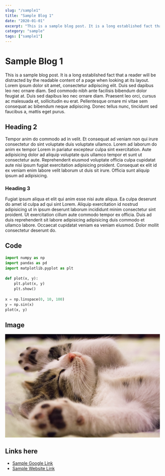 ```yaml
---
slug: "/sample1"
title: "Sample Blog 1"
date: "2020-01-01"
excerpt: "This is a sample blog post. It is a long established fact that a reader will be distracted by the readable content of a page when looking at its layout."
category: "sample"
tags: ["sample1"]
---
```


# Sample Blog 1
This is a sample blog post. It is a long established fact that a reader will be distracted by the readable content of a page when looking at its layout. Lorem ipsum dolor sit amet, consectetur adipiscing elit. Duis sed dapibus leo nec ornare diam. Sed commodo nibh ante facilisis bibendum dolor feugiat at. Duis sed dapibus leo nec ornare diam. Praesent leo orci, cursus ac malesuada et, sollicitudin eu erat. Pellentesque ornare mi vitae sem consequat ac bibendum neque adipiscing. Donec tellus nunc, tincidunt sed faucibus a, mattis eget purus. 

## Heading 2
Tempor anim do commodo ad in velit. Et consequat ad veniam non qui irure consectetur do sint voluptate duis voluptate ullamco. Lorem ad laborum do anim ex tempor Lorem in pariatur excepteur culpa sint exercitation. Aute adipisicing dolor ad aliquip voluptate quis ullamco tempor et sunt ut consectetur aute. Reprehenderit eiusmod voluptate officia culpa cupidatat aute nisi ipsum fugiat exercitation adipisicing proident. Consequat ex elit id ex veniam enim labore velit laborum ut duis sit irure. Officia sunt aliquip ipsum ad adipisicing.

### Heading 3
Fugiat ipsum aliqua et elit qui anim esse nisi aute aliqua. Ea culpa deserunt do amet id culpa ad qui sint Lorem. Aliquip exercitation id nostrud adipisicing ut in ipsum deserunt laborum incididunt minim consectetur sint proident. Ut exercitation cillum aute commodo tempor ex officia. Duis ad duis reprehenderit sit labore adipisicing adipisicing duis commodo et ullamco labore. Occaecat cupidatat veniam ea veniam eiusmod. Dolor mollit consectetur deserunt do.

## Code
```python
import numpy as np
import pandas as pd
import matplotlib.pyplot as plt

def plot(x, y):
    plt.plot(x, y)
    plt.show()

x = np.linspace(0, 10, 100)
y = np.sin(x)
plot(x, y)
```

## Image
![Sample Image](./cat1.jpg)

## Links here
- [Sample Google Link](https://www.google.com)
- [Sample Website Link](https://www.tejitpabari.com)